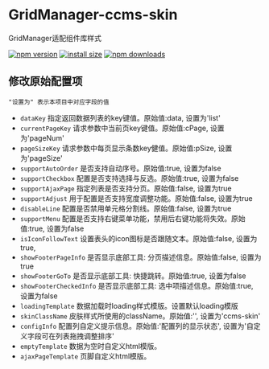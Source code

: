 # GridManager-ccms-skin

GridManager适配组件库样式

[![npm version](https://img.shields.io/npm/v/gridmanager-ccms-skin.svg?style=flat)](https://www.npmjs.com/package/gridmanager-ccms-skin)
[![install size](https://img.shields.io/github/languages/code-size/BoWang816/gridManager-ccms-skin.svg?style=flat)](https://packagephobia.now.sh/result?p=gridmanager-ccms-skin)
[![npm downloads](https://img.shields.io/npm/dt/gridmanager-ccms-skin.svg?style=flat-square)](https://npm-stat.com/charts.html?package=gridmanager-ccms-skin)

## 修改原始配置项

```"设置为" 表示本项目中对应字段的值```

- `dataKey` 指定返回数据列表的key键值。原始值:data, 设置为'list'
- `currentPageKey` 请求参数中当前页key键值。原始值:cPage, 设置为'pageNum'
- `pageSizeKey` 请求参数中每页显示条数key健值。原始值:pSize, 设置为'pageSize'
- `supportAutoOrder` 是否支持自动序号。原始值:true, 设置为false
- `supportCheckbox` 配置是否支持选择与反选。原始值:true, 设置为false
- `supportAjaxPage` 指定列表是否支持分页。原始值:false, 设置为true
- `supportAdjust` 用于配置是否支持宽度调整功能。原始值:false, 设置为true
- `disableLine` 配置是否禁用单元格分割线。原始值:false, 设置为true
- `supportMenu` 配置是否支持右键菜单功能，禁用后右键功能将失效。原始值:true, 设置为false
- `isIconFollowText` 设置表头的icon图标是否跟随文本。原始值:false, 设置为true,
- `showFooterPageInfo` 是否显示底部工具: 分页描述信息。原始值:false, 设置为true
- `showFooterGoTo` 是否显示底部工具: 快捷跳转。原始值:true, 设置为false
- `showFooterCheckedInfo` 是否显示底部工具: 选中项描述信息。原始值:true, 设置为false
- `loadingTemplate` 数据加载时loading样式模版。设置默认loading模版
- `skinClassName` 皮肤样式所使用的className。原始值:'', 设置为'ccms-skin'
- `configInfo` 配置列自定义提示信息。原始值:'配置列的显示状态', 设置为'自定义字段可在列表拖拽调整排序'
- `emptyTemplate` 数据为空时自定义html模版。
- `ajaxPageTemplate` 页脚自定义html模版。


